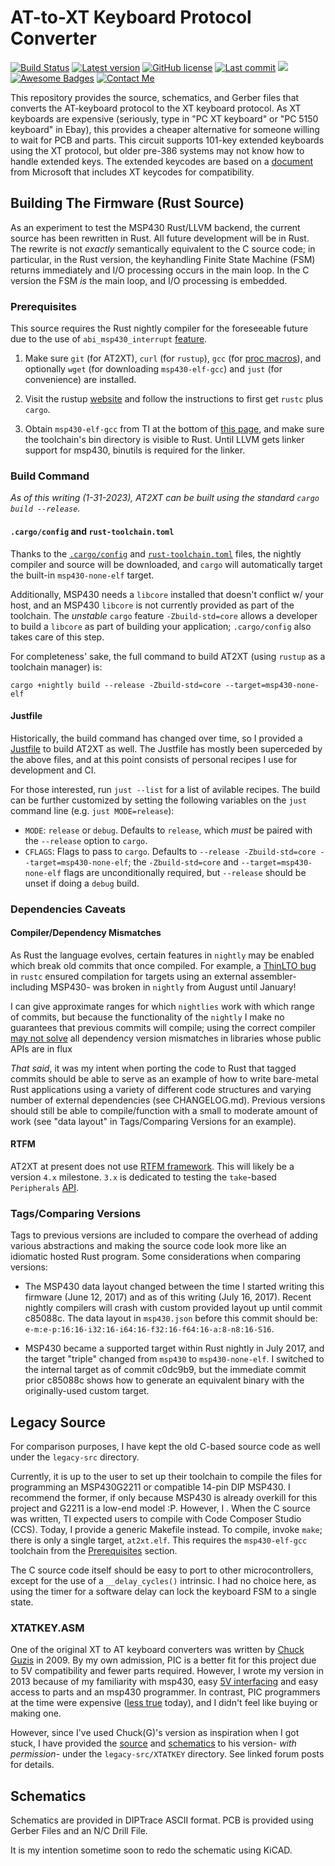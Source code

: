 # AT-to-XT Keyboard Protocol Converter
[![Build Status](https://github.com/cr1901/AT2XT/actions/workflows/ci.yml/badge.svg)](https://github.com/cr1901/AT2XT/actions)
[![Latest version](https://img.shields.io/github/tag/cr1901/AT2XT.svg)](https://GitHub.com/cr1901/AT2XT/tags/)
[![GitHub license](https://img.shields.io/github/license/cr1901/AT2XT.svg)](https://github.com/cr1901/AT2XT/blob/master/LICENSE.md)
[![Last commit](https://img.shields.io/github/last-commit/cr1901/AT2XT.svg)](https://GitHub.com/cr1901/AT2XT/commit/)
[![](https://tokei.rs/b1/github/cr1901/AT2XT?category=code)](https://github.com/cr1901/AT2XT)
[![Awesome Badges](https://img.shields.io/badge/badges-awesome-green.svg)](https://github.com/Naereen/badges)
[![Contact Me](https://img.shields.io/twitter/follow/cr1901.svg?label=Contact%20Me&&style=social)](https://twitter.com/cr1901)

This repository provides the source, schematics, and Gerber files that converts
the AT-keyboard protocol to the XT keyboard protocol. As XT keyboards are
expensive (seriously, type in "PC XT keyboard" or "PC 5150 keyboard" in Ebay),
this provides a cheaper alternative for someone willing to wait for PCB and
parts. This circuit supports 101-key extended keyboards using the XT protocol,
but older pre-386 systems may not know how to handle extended keys. The
extended keycodes are based on a [document](https://download.microsoft.com/download/1/6/1/161ba512-40e2-4cc9-843a-923143f3456c/scancode.doc)
from Microsoft that includes XT keycodes for compatibility.

## Building The Firmware (Rust Source)
As an experiment to test the MSP430 Rust/LLVM backend, the current source has
been rewritten in Rust. All future development will be in Rust. The rewrite
is not _exactly_ semantically equivalent to the C source code; in particular,
in the Rust version, the keyhandling Finite State Machine (FSM) returns
immediately and I/O processing occurs in the main loop. In the C version the
FSM _is_ the main loop, and I/O processing is embedded.

### Prerequisites
This source requires the Rust nightly compiler for the foreseeable future due
to the use of `abi_msp430_interrupt` [feature](https://doc.rust-lang.org/unstable-book/language-features/abi-msp430-interrupt.html).

1. Make sure `git` (for AT2XT), `curl` (for `rustup`), `gcc` (for [proc macros](https://doc.rust-lang.org/reference/procedural-macros.html)),
   and optionally `wget` (for downloading `msp430-elf-gcc`) and `just` (for
   convenience) are installed.

2. Visit the rustup [website](https://www.rustup.rs) and follow the
   instructions to first get `rustc` plus `cargo`.

3. Obtain `msp430-elf-gcc` from TI at the bottom of [this page](http://www.ti.com/tool/msp430-gcc-opensource),
   and make sure the toolchain's bin directory is visible to Rust. Until LLVM
   gets linker support for msp430, binutils is required for the linker.

### Build Command
_As of this writing (1-31-2023), AT2XT can be built using the standard
`cargo build --release`._

#### `.cargo/config` and `rust-toolchain.toml`
Thanks to the [`.cargo/config`](.cargo/config) and [`rust-toolchain.toml`](rust-toolchain.toml)
files, the nightly compiler and source will be downloaded, and `cargo` will
automatically target the built-in `msp430-none-elf` target.

Additionally, MSP430 needs a `libcore` installed that doesn't conflict w/ your host,
and an MSP430 `libcore` is not currently provided as part of the toolchain. The
_unstable_ `cargo` feature `-Zbuild-std=core` allows a developer to build
a `libcore` as part of building your application; `.cargo/config` also takes
care of this step. 

For completeness' sake, the full command to build AT2XT (using `rustup` as a
toolchain manager) is:

```
cargo +nightly build --release -Zbuild-std=core --target=msp430-none-elf
```

#### Justfile
Historically, the build command has changed over time, so I provided a
[Justfile](https://github.com/casey/just) to build AT2XT as well. The Justfile
has mostly been superceded by the above files, and at this point consists of
personal recipes I use for development and CI.

For those interested, run `just --list` for a list of avilable recipes. The
build can be further customized by setting the following variables on the
`just` command line (e.g. `just MODE=release`):

* `MODE`: `release` or `debug`. Defaults to `release`, which _must_ be paired
  with the `--release` option to `cargo`.
* `CFLAGS`: Flags to pass to `cargo`. Defaults to `--release -Zbuild-std=core --target=msp430-none-elf`;
  the `-Zbuild-std=core` and `--target=msp430-none-elf` flags are
  unconditionally required, but `--release` should be unset if doing a `debug`
  build.

### Dependencies Caveats
#### Compiler/Dependency Mismatches
As Rust the language evolves, certain features in `nightly` may be enabled
which break old commits that once compiled. For example, a
[ThinLTO bug](https://github.com/japaric/xargo/issues/158) in `rustc` ensured
compilation for targets using an external assembler- including MSP430-
was broken in `nightly` from August until January!

I can give approximate ranges for which `nightlies` work with which range of
commits, but because the functionality of the `nightly` I make no guarantees
that previous commits will compile; using the correct compiler
[may not solve](https://github.com/cr1901/msp430-rtfm/commit/f6163b7acaeb135e08af1491daded54057e0d59f)
all dependency version mismatches in libraries whose public APIs are in flux

_That said_, it was my intent when porting the code to Rust that tagged
commits should be able to serve as an example of how to write bare-metal Rust
applications using a variety of different code structures and varying number of
external dependencies (see CHANGELOG.md). Previous versions should still be
able to compile/function with a small to moderate amount of work
(see "data layout" in Tags/Comparing Versions for an example).

#### RTFM
AT2XT at present does not use [RTFM framework](http://www.rtfm-lang.org).
This will likely be a version `4.x` milestone. `3.x` is dedicated to testing
the `take`-based `Peripherals` [API](https://blog.japaric.io/brave-new-io/).

### Tags/Comparing Versions
Tags to previous versions are included to compare the overhead of adding
various abstractions and making the source code look more like an idiomatic
hosted Rust program. Some considerations when comparing versions:

* The MSP430 data layout changed between the time I started writing this
firmware (June 12, 2017) and as of this writing (July 16, 2017). Recent
nightly compilers will crash with custom provided layout up until commit
c85088c. The data layout in `msp430.json` before this commit should be:
`e-m:e-p:16:16-i32:16-i64:16-f32:16-f64:16-a:8-n8:16-S16`.

* MSP430 became a supported target within Rust nightly in July 2017, and the
target "triple" changed from `msp430` to `msp430-none-elf`. I switched to the
internal target as of commit c0dc9b9, but the immediate commit prior c85088c
shows how to generate an equivalent binary with the originally-used custom
target.

## Legacy Source
For comparison purposes, I have kept the old C-based source code as well under
the `legacy-src` directory.

Currently, it is up to the user to set up their toolchain to compile the files
for programming an MSP430G2211 or compatible 14-pin DIP MSP430. I recommend the
former, if only because MSP430 is already overkill for this project and G2211
is a low-end model :P. However, I . When the C source was written, TI expected
users to compile with Code Composer Studio (CCS). Today, I provide a generic
Makefile instead. To compile, invoke `make`; there is only a single target,
`at2xt.elf`. This requires the `msp430-elf-gcc` toolchain from the
[Prerequisites](#prerequisites) section.

The C source code itself should be easy to port to other microcontrollers,
except for the use of a `__delay_cycles()` intrinsic. I had no choice here, as
using the timer for a software delay can lock the keyboard FSM to a single
state.

### XTATKEY.ASM
One of the original XT to AT keyboard converters was written by [Chuck Guzis](http://www.vcfed.org/forum/member.php?3458-Chuck(G))
in 2009. By my own admission, PIC is a better fit for this project due to 5V
compatibility and fewer parts required. However, I wrote my version in 2013
because of my familiarity with msp430, easy [5V interfacing](http://www.ti.com/lit/an/slaa148a/slaa148a.pdf)
and easy access to parts and an msp430 programmer. In contrast, PIC programmers
at the time were expensive ([less true](https://www.microchip.com/developmenttools/ProductDetails/PartNO/PG164100)
today), and I didn't feel like buying or making one.

However, since I've used Chuck(G)'s version as inspiration when I got stuck,
I have provided the [source](http://www.vcfed.org/forum/showthread.php?15907-AT-to-XT-Keyboard-Converter&p=106297#post106297)
and [schematics](http://www.vcfed.org/forum/showthread.php?15907-AT-to-XT-Keyboard-Converter&p=106341#post106341)
to his version- _with permission_- under the `legacy-src/XTATKEY` directory.
See linked forum posts for details.

## Schematics
Schematics are provided in DIPTrace ASCII format. PCB is provided using Gerber
Files and an N/C Drill File.

It is my intention sometime soon to redo the schematic using KiCAD.
